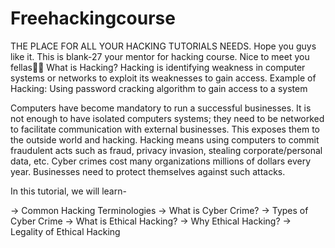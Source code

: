 # Freehackingcourse
THE PLACE FOR ALL YOUR HACKING TUTORIALS NEEDS.
Hope you guys like it.
This is blank-27 your mentor for hacking course.
Nice to meet you fellas🙌🙌
What is Hacking?
Hacking is identifying weakness in computer systems or networks to exploit its weaknesses to gain access. Example of Hacking: Using password cracking algorithm to gain access to a system

Computers have become mandatory to run a successful businesses. It is not enough to have isolated computers systems; they need to be networked to facilitate communication with external businesses. This exposes them to the outside world and hacking. Hacking means using computers to commit fraudulent acts such as fraud, privacy invasion, stealing corporate/personal data, etc. Cyber crimes cost many organizations millions of dollars every year. Businesses need to protect themselves against such attacks.

In this tutorial, we will learn-

-> Common Hacking Terminologies
-> What is Cyber Crime?
-> Types of Cyber Crime
-> What is Ethical Hacking?
-> Why Ethical Hacking?
-> Legality of Ethical Hacking

